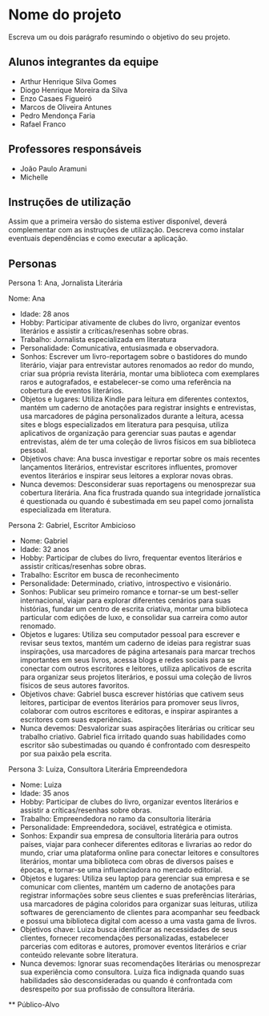 # Nome do projeto

Escreva um ou dois parágrafo resumindo o objetivo do seu projeto.

## Alunos integrantes da equipe

* Arthur Henrique Silva Gomes
* Diogo Henrique Moreira da Silva
* Enzo Casaes Figueiró
* Marcos de Oliveira Antunes
* Pedro Mendonça Faria
* Rafael Franco

## Professores responsáveis

* João Paulo Aramuni
* Michelle

## Instruções de utilização

Assim que a primeira versão do sistema estiver disponível, deverá complementar com as instruções de utilização. Descreva como instalar eventuais dependências e como executar a aplicação.

## Personas

Persona 1: Ana, Jornalista Literária 

Nome: Ana 
* Idade: 28 anos 
* Hobby: Participar ativamente de clubes do livro, organizar eventos literários e assistir a críticas/resenhas sobre obras. 
* Trabalho: Jornalista especializada em literatura 
* Personalidade: Comunicativa, entusiasmada e observadora. 
* Sonhos: Escrever um livro-reportagem sobre o bastidores do mundo literário, viajar para entrevistar autores renomados ao redor do mundo, criar sua própria revista literária, montar uma biblioteca com exemplares raros e autografados, e estabelecer-se como uma referência na cobertura de eventos literários. 
* Objetos e lugares: Utiliza Kindle para leitura em diferentes contextos, mantém um caderno de anotações para registrar insights e entrevistas, usa marcadores de página personalizados durante a leitura, acessa sites e blogs especializados em literatura para pesquisa, utiliza aplicativos de organização para gerenciar suas pautas e agendar entrevistas, além de ter uma coleção de livros físicos em sua biblioteca pessoal. 
* Objetivos chave: Ana busca investigar e reportar sobre os mais recentes lançamentos literários, entrevistar escritores influentes, promover eventos literários e inspirar seus leitores a explorar novas obras. 
* Nunca devemos: Desconsiderar suas reportagens ou menosprezar sua cobertura literária. Ana fica frustrada quando sua integridade jornalística é questionada ou quando é subestimada em seu papel como jornalista especializada em literatura.

Persona 2: Gabriel, Escritor Ambicioso 
 
* Nome: Gabriel 
* Idade: 32 anos 
* Hobby: Participar de clubes do livro, frequentar eventos literários e assistir críticas/resenhas sobre obras. 
* Trabalho: Escritor em busca de reconhecimento 
* Personalidade: Determinado, criativo, introspectivo e visionário. 
* Sonhos: Publicar seu primeiro romance e tornar-se um best-seller internacional, viajar para explorar diferentes cenários para suas histórias, fundar um centro de escrita criativa, montar uma biblioteca particular com edições de luxo, e consolidar sua carreira como autor renomado. 
* Objetos e lugares: Utiliza seu computador pessoal para escrever e revisar seus textos, mantém um caderno de ideias para registrar suas inspirações, usa marcadores de página artesanais para marcar trechos importantes em seus livros, acessa blogs e redes sociais para se conectar com outros escritores e leitores, utiliza aplicativos de escrita para organizar seus projetos literários, e possui uma coleção de livros físicos de seus autores favoritos. 
* Objetivos chave: Gabriel busca escrever histórias que cativem seus leitores, participar de eventos literários para promover seus livros, colaborar com outros escritores e editoras, e inspirar aspirantes a escritores com suas experiências. 
* Nunca devemos: Desvalorizar suas aspirações literárias ou criticar seu trabalho criativo. Gabriel fica irritado quando suas habilidades como escritor são subestimadas ou quando é confrontado com desrespeito por sua paixão pela escrita. 

Persona 3: Luiza, Consultora Literária Empreendedora 

* Nome: Luiza 
* Idade: 35 anos 
* Hobby: Participar de clubes do livro, organizar eventos literários e assistir a críticas/resenhas sobre obras. 
* Trabalho: Empreendedora no ramo da consultoria literária 
* Personalidade: Empreendedora, sociável, estratégica e otimista. 
* Sonhos: Expandir sua empresa de consultoria literária para outros países, viajar para conhecer diferentes editoras e livrarias ao redor do mundo, criar uma plataforma online para conectar leitores e consultores literários, montar uma biblioteca com obras de diversos países e épocas, e tornar-se uma influenciadora no mercado editorial. 
* Objetos e lugares: Utiliza seu laptop para gerenciar sua empresa e se comunicar com clientes, mantém um caderno de anotações para registrar informações sobre seus clientes e suas preferências literárias, usa marcadores de página coloridos para organizar suas leituras, utiliza softwares de gerenciamento de clientes para acompanhar seu feedback e possui uma biblioteca digital com acesso a uma vasta gama de livros. 
* Objetivos chave: Luiza busca identificar as necessidades de seus clientes, fornecer recomendações personalizadas, estabelecer parcerias com editoras e autores, promover eventos literários e criar conteúdo relevante sobre literatura. 
* Nunca devemos: Ignorar suas recomendações literárias ou menosprezar sua experiência como consultora. Luiza fica indignada quando suas habilidades são desconsideradas ou quando é confrontada com desrespeito por sua profissão de consultora literária. 

 ** Público-Alvo
